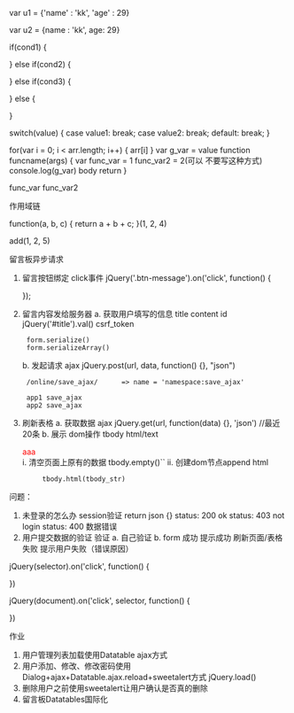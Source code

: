 var u1 = {'name' : 'kk', 'age' : 29}

var u2 = {name : 'kk', age: 29}

if(cond1) {

} else if(cond2) {

} else if(cond3) {

} else {

}


switch(value) {
    case value1:
        break;
    case value2:
        break;
    default:
        break;
}

for(var i = 0; i < arr.length; i++) {
    arr[i]
}
var g_var = value
function funcname(args) {
    var func_var = 1
    func_var2 = 2(可以 不要写这种方式)
    console.log(g_var)
    body
    return
}

func_var
func_var2

作用域链


function(a, b, c) {
    return a + b + c;
}(1, 2, 4)

add(1, 2, 5)


留言板异步请求
1. 留言按钮绑定 click事件
    jQuery('.btn-message').on('click', function() {

    });

2. 留言内容发给服务器
    a. 获取用户填写的信息
        title
        content
        id
        jQuery('#title').val()
        csrf_token

        form.serialize()
        form.serializeArray()
    b. 发起请求
        ajax
        jQuery.post(url, data, function() {}, "json")


        /online/save_ajax/      => name = 'namespace:save_ajax'

        app1 save_ajax
        app2 save_ajax

3. 刷新表格
    a. 获取数据
        ajax
        jQuery.get(url, function(data) {}, 'json') //最近20条
    b. 展示
        dom操作 tbody html/text <div style="color:red">aaa</div>
        i. 清空页面上原有的数据
            tbody.empty()``
        ii. 创建dom节点append
            html <tr><td></td></tr>

            tbody.html(tbody_str)


问题：
1. 未登录的怎么办
    session验证
    return json {}
        status: 200 ok
        status: 403 not login
        status: 400 数据错误
2. 用户提交数据的验证
    验证
        a. 自己验证
        b. form
    成功
        提示成功
        刷新页面/表格
    失败
        提示用户失败（错误原因）


jQuery(selector).on('click', function() {

})


jQuery(document).on('click', selector, function() {

})


作业
1. 用户管理列表加载使用Datatable ajax方式
2. 用户添加、修改、修改密码使用Dialog+ajax+Datatable.ajax.reload+sweetalert方式
    jQuery.load()
3. 删除用户之前使用sweetalert让用户确认是否真的删除
4. 留言板Datatables国际化
